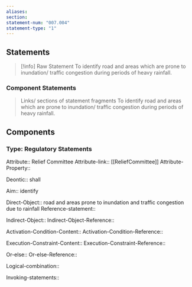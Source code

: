 ```yaml
---
aliases: 
section: 
statement-num: "007.004"
statement-type: "1"
---
```

## Statements 
> [!info] Raw Statement
> To identify road and areas which are prone to inundation/ traffic congestion during periods of heavy rainfall. 
> 

### Component Statements
> Links/ sections of statement fragments 
 To identify road and areas which are prone to inundation/ traffic congestion during periods of heavy rainfall. 

## Components

### Type: Regulatory Statements
Attribute:: Relief Committee
Attribute-link:: [[ReliefCommittee]]
Attribute-Property::

Deontic:: shall

Aim:: identify

Direct-Object:: road and areas prone to inundation and traffic congestion due to rainfall
	Reference-statement::

Indirect-Object::
Indirect-Object-Reference::

Activation-Condition-Content::
Activation-Condition-Reference::

Execution-Constraint-Content::
Execution-Constraint-Reference::

Or-else::
Or-else-Reference::

Logical-combination::

Invoking-statements::
